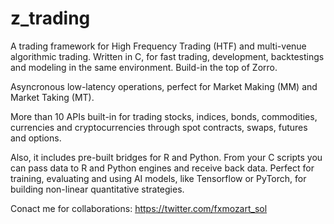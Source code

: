 # z_trading

A trading framework for High Frequency Trading (HTF) and multi-venue algorithmic trading. Written in C, for fast trading, development, backtestings and modeling in the same environment. Build-in the top of Zorro.

Asyncronous low-latency operations, perfect for Market Making (MM) and Market Taking (MT).

More than 10 APIs built-in for trading stocks, indices, bonds, commodities, currencies and cryptocurrencies through spot contracts, swaps, futures and options.

Also, it includes pre-built bridges for R and Python. From your C scripts you can pass data to R and Python engines and receive back data. Perfect for training, evaluating and using AI models, like Tensorflow or PyTorch, for building non-linear quantitative strategies.

Conact me for collaborations:
https://twitter.com/fxmozart_sol
